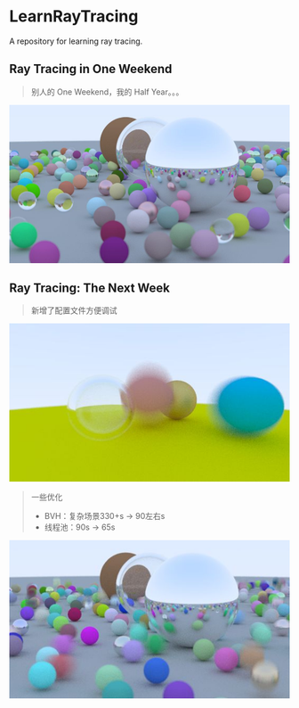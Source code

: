 # LearnRayTracing
A repository for learning ray tracing.

## Ray Tracing in One Weekend

> 别人的 One Weekend，我的 Half Year。。。

![](./oneweek/image.jpg)

## Ray Tracing: The Next Week

> 新增了配置文件方便调试

![](./nextweek/image.jpg)

> 一些优化
>
> - BVH：复杂场景330+s -> 90左右s
> - 线程池：90s -> 65s

![](./nextweek/image2.jpg)
